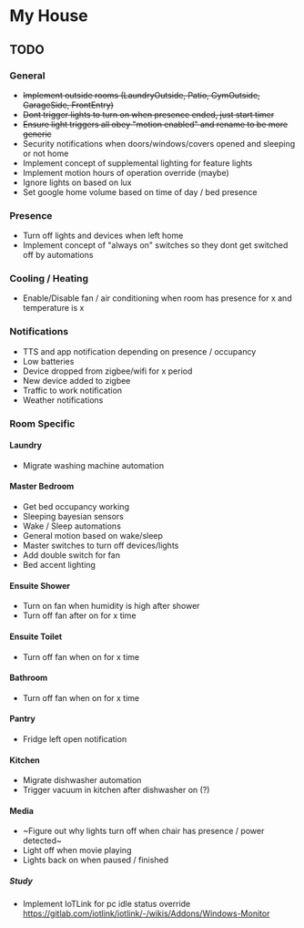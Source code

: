 # My House


## TODO

### General
* ~~Implement outside rooms (LaundryOutside, Patio, GymOutside, GarageSide, FrontEntry)~~
* ~~Dont trigger lights to turn on when presence ended, just start timer~~
* ~~Ensure light triggers all obey "motion enabled" and rename to be more generic~~
* Security notifications when doors/windows/covers opened and sleeping or not home
* Implement concept of supplemental lighting for feature lights
* Implement motion hours of operation override (maybe)
* Ignore lights on based on lux
* Set google home volume based on time of day / bed presence

### Presence
* Turn off lights and devices when left home
* Implement concept of "always on" switches so they dont get switched off by automations

### Cooling / Heating
* Enable/Disable fan / air conditioning when room has presence for x and temperature is x

### Notifications
* TTS and app notification depending on presence / occupancy
* Low batteries
* Device dropped from zigbee/wifi for x period
* New device added to zigbee 
* Traffic to work notification
* Weather notifications

### Room Specific

#### Laundry
* Migrate washing machine automation

#### Master Bedroom
* Get bed occupancy working
* Sleeping bayesian sensors
* Wake / Sleep automations
* General motion based on wake/sleep
* Master switches to turn off devices/lights
* Add double switch for fan
* Bed accent lighting

#### Ensuite Shower
* Turn on fan when humidity is high after shower
* Turn off fan after on for x time

#### Ensuite Toilet
* Turn off fan when on for x time

#### Bathroom
* Turn off fan when on for x time

#### Pantry
* Fridge left open notification

#### Kitchen
* Migrate dishwasher automation
* Trigger vacuum in kitchen after dishwasher on (?)

#### Media
* ~Figure out why lights turn off when chair has presence / power detected~
* Light off when movie playing
* Lights back on when paused / finished

##### Study
* Implement IoTLink for pc idle status override https://gitlab.com/iotlink/iotlink/-/wikis/Addons/Windows-Monitor
